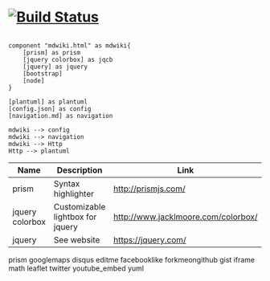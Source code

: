 [![Build Status](https://travis-ci.org/Dynalon/mdwiki.png?branch=master)](https://travis-ci.org/Dynalon/mdwiki)
===

```plantuml

component "mdwiki.html" as mdwiki{
    [prism] as prism
    [jquery colorbox] as jqcb
    [jquery] as jquery
    [bootstrap]
    [node]
}

[plantuml] as plantuml
[config.json] as config
[navigation.md] as navigation

mdwiki --> config
mdwiki --> navigation
mdwiki --> Http
Http --> plantuml

```

Name|Description|Link
----|-----------|----
prism|Syntax highlighter|http://prismjs.com/
jquery colorbox|Customizable lightbox for jquery|http://www.jacklmoore.com/colorbox/
jquery|See website|https://jquery.com/
prism
googlemaps
disqus
editme
facebooklike
forkmeongithub
gist
iframe
math
leaflet
twitter
youtube_embed
yuml